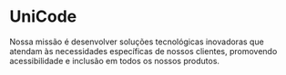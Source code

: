 # UniCode
Nossa missão é desenvolver soluções tecnológicas inovadoras que atendam às necessidades específicas de nossos clientes, promovendo acessibilidade e inclusão em todos os nossos produtos. 
